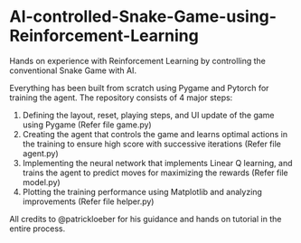 # AI-controlled-Snake-Game-using-Reinforcement-Learning
Hands on experience with Reinforcement Learning by controlling the conventional Snake Game with AI.

Everything has been built from scratch using Pygame and Pytorch for training the agent. The repository consists of 4 major steps:
1. Defining the layout, reset, playing steps, and UI update of the game using Pygame (Refer file game.py)
2. Creating the agent that controls the game and learns optimal actions in the training to ensure high score with successive iterations (Refer file agent.py)
3. Implementing the neural network that implements Linear Q learning, and trains the agent to predict moves for maximizing the rewards (Refer file model.py)
4. Plotting the training performance using Matplotlib and analyzing improvements (Refer file helper.py)

All credits to @patrickloeber for his guidance and hands on tutorial in the entire process.
